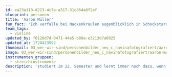 ```yaml
---
id: ea23a118-d223-4c7a-a317-31c864a8f2af
blueprint: personen
title: 'Aaron Müller'
fun_fact: 'Ich verfalle bei Nackenkraulen augenblicklich in Schockstarre.'
team_tags:
  - violine
updated_by: f6128d7d-0471-44e5-b89a-e3213d7a0925
updated_at: 1720423592
thumbnail: 03_wer-wir-sind/personenbilder_neu_c_navinafotografiert/aaron-muller_(c)_navinafotografiert-5205-b.jpg
image: 03_wer-wir-sind/personenbilder_neu_c_navinafotografiert/aaron-muller_(c)_navinafotografiert-5205-b.jpg
instrumenten_gruppen:
  - streichinstrumente
description: 'studiert im 22. Semester und lernt immer noch dazu, wenn mal nicht von seinem Professor, dann von seinem Sohn, der Natur, oder aus antiken Büchern über Uhrenbau. Neben seiner Tätigkeit als Geiger beim Stegreif Orchester spielt er als Vorspieler der 1. Violinen bei der Staatskapelle Weimar.'
---
```

